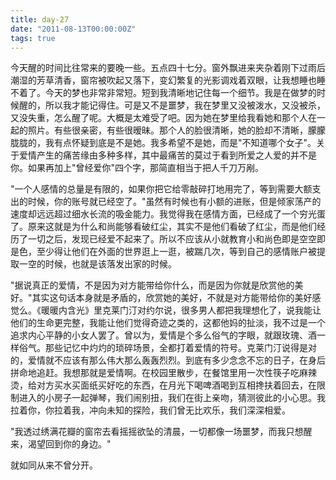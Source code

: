 ```yaml
---
title: day-27
date: "2011-08-13T00:00:00Z"
tags: true
---
```


今天醒的时间比往常来的要晚一些。五点四十七分。窗外飘进来夹杂着刚下过雨后潮湿的芳草清香，窗帘被吹起又落下，变幻繁复的光影调戏着双眼，让我想睡也睡不着了。今天的梦也非常非常短。短到我清晰地记住每一个细节。我是在做梦的时候醒的，所以我才能记得住。可是又不是噩梦，我在梦里又没被泼水，又没被杀，又没失重，怎么醒了呢。大概是太难受了吧。因为她在梦里给我看她和那个人在一起的照片。有些很亲密，有些很暧昧。那个人的脸很清晰，她的脸却不清晰，朦朦胧胧的，我有点怀疑到底是不是她。我多希望不是她，而是"不知道哪个女子"。关于爱情产生的痛苦缘由多种多样，其中最痛苦的莫过于看到所爱之人爱的并不是你。如果再加上"曾经爱你"四个字，那简直相当于把人千刀万剐。

"一个人感情的总量是有限的，如果你把它给零敲碎打地用完了，等到需要大额支出的时候，你的账号就已经空了。"虽然有时候也有小额的进账，但是倾家荡产的速度却远远超过细水长流的吸金能力。我觉得我在感情方面，已经成了一个穷光蛋了。原来这就是为什么和尚能够看破红尘，其实不是他们看破了红尘，而是他们经历了一切之后，发现已经爱不起来了。所以不应该从小就教育小和尚色即是空空即是色，至少得让他们在外面的世界逛上一逛，被踹几次，等到自己的感情账户被提取一空的时候，也就是该落发出家的时候。

"据说真正的爱情，不是因为对方能带给你什么，而是因为你就是欣赏他的美好。"其实这句话本身就是矛盾的，欣赏她的美好，不就是对方能带给你的美好感觉么。《暖暖内含光》里克莱门汀对约尔说，很多男人都把我理想化了，说我能让他们的生命更完整，我能让他们觉得奇迹之类的，这都他妈的扯淡，我不过是一个追求内心平静的小女人罢了。曾以为，爱情是个多么俗气的字眼，就跟玫瑰、酒一样俗气。那些记忆中灼灼的琐碎场景，全都打着爱情的符号。克莱门汀说得是对的，爱情就不应该有那么伟大那么轰轰烈烈。到底有多少念念不忘的日子，在身后拼命地追赶。我想那就是爱情啊。在校园里散步，在餐馆里用一次性筷子吃麻辣烫，给对方买水买面纸买好吃的东西，在月光下喝啤酒喝到互相搀扶着回去，在限制进入的小房子一起弹琴，我们闹别扭，我们在街上亲吻，猜测彼此的小心思。我拉着你，你拉着我，冲向未知的探险，我们曾无比欢乐，我们深深相爱。

"我透过绣满花瓣的窗帘去看摇摇欲坠的清晨，一切都像一场噩梦，而我只想醒来，渴望回到你的身边。"

就如同从来不曾分开。
